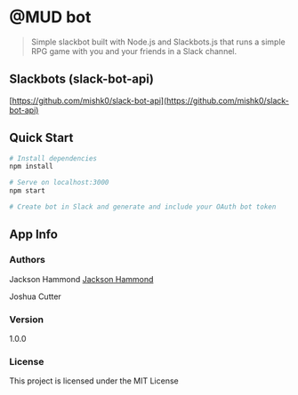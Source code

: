 # @MUD bot

> Simple slackbot built with Node.js and Slackbots.js that runs a simple RPG game with you and your friends in a Slack channel.

## Slackbots (slack-bot-api)
[https://github.com/mishk0/slack-bot-api](https://github.com/mishk0/slack-bot-api)

## Quick Start

``` bash
# Install dependencies
npm install

# Serve on localhost:3000
npm start

# Create bot in Slack and generate and include your OAuth bot token
```

## App Info

### Authors

Jackson Hammond
[Jackson Hammond](https://www.jacksonhammond.com)

Joshua Cutter

### Version

1.0.0

### License

This project is licensed under the MIT License
